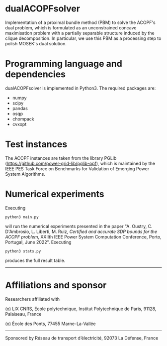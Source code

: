 # dualACOPFsolver
Implementation of a proximal bundle method (PBM) to solve the ACOPF's dual problem, which is formulated as an unconstrained concave maximisation
problem with a partially separable structure induced by the clique decomposition.
In particular, we use this PBM as a processing step to polish MOSEK's dual solution.

# Programming language and dependencies

dualACOPFsolver is implemented in Python3. The required packages are:
- numpy
- scipy
- pandas
- osqp
- chompack
- cvxopt 

# Test instances

The ACOPF instances are taken from the library PGLib (https://github.com/power-grid-lib/pglib-opf), which is maintained by the IEEE PES Task Force on Benchmarks for Validation of Emerging Power System Algorithms.

# Numerical experiments

Executing 
```
python3 main.py
```

will run the numerical experiments presented in the paper "A. Oustry, C. D'Ambrosio, L. Liberti, M. Ruiz, _Certified and accurate SDP bounds for the ACOPF problem_, XXIIth IEEE Power System Computation Conference, Porto, Portugal, June 2022". Executing
```
python3 stats.py
```
produces the full result table.

---------------------------------------------------------------------------------------
# Affiliations and sponsor

Researchers affiliated with

(o) LIX CNRS, École polytechnique, Institut Polytechnique de Paris, 91128, Palaiseau, France 

(o) École des Ponts, 77455 Marne-La-Vallée

---------------------------------------------------------------------------------------

Sponsored by Réseau de transport d’électricité, 92073 La Défense, France




